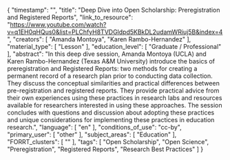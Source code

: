 {
    "timestamp": "",
    "title": "Deep Dive into Open Scholarship: Preregistration and Registered Reports",
    "link_to_resource": "https://www.youtube.com/watch?v=q1EH0qHQus0&list=PLChfyH8TVDGldpd5KBkDL2udamWRiuj5B&index=4",
    "creators": [
        "Amanda Montoya",
        "Karen Rambo-Hernandez"
    ],
    "material_type": [
        "Lesson"
    ],
    "education_level": [
        "Graduate / Professional"
    ],
    "abstract": "In this deep dive session, Amanda Montoya (UCLA) and Karen Rambo-Hernandez (Texas A&M University) introduce the basics of preregistration and Registered Reports: two methods for creating a permanent record of a research plan prior to conducting data collection. They discuss the conceptual similarities and practical differences between pre-registration and registered reports. They provide practical advice from their own experiences using these practices in research labs and resources available for researchers interested in using these approaches. The session concludes with questions and discussion about adopting these practices and unique considerations for implementing these practices in education research.",
    "language": [
        "en"
    ],
    "conditions_of_use": "cc-by",
    "primary_user": [
        "other"
    ],
    "subject_areas": [
        "Education"
    ],
    "FORRT_clusters": [
        ""
    ],
    "tags": [
        "Open Scholarship",
        "Open Science",
        "Preregistration",
        "Registered Reports",
        "Research Best Practices"
    ]
}